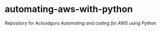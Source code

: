# automating-aws-with-python
Repository for Acloudguru *Automating and coding for AWS using Python*
